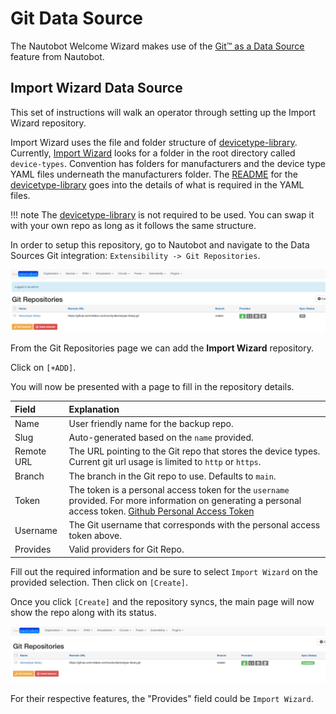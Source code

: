 # Git Data Source

The Nautobot Welcome Wizard makes use of the [Git™ as a Data Source](https://docs.nautobot.com/projects/core/en/stable/user-guides/git-data-source/) feature from Nautobot.

## Import Wizard Data Source

This set of instructions will walk an operator through setting up the Import Wizard repository.

Import Wizard uses the file and folder structure of [devicetype-library](https://github.com/netbox-community/devicetype-library). Currently, [Import Wizard](import_wizard.md) looks for a folder in the root directory called `device-types`. Convention has folders for manufacturers and the device type YAML files underneath the manufacturers folder. The [README](https://github.com/netbox-community/devicetype-library/blob/master/README.md) for the [devicetype-library](https://github.com/netbox-community/devicetype-library) goes into the details of what is required in the YAML files.

!!! note
    The [devicetype-library](https://github.com/netbox-community/devicetype-library) is not required to be used. You can swap it with your own repo as long as it follows the same structure.

In order to setup this repository, go to Nautobot and navigate to the Data Sources Git integration: `Extensibility -> Git Repositories`.

![Import Wizard Git Navigation](../images/merlin_gitrepo.png)

From the Git Repositories page we can add the **Import Wizard** repository.

Click on `[+ADD]`.

You will now be presented with a page to fill in the repository details.

|Field|Explanation|
|:---|:---|
|Name|User friendly name for the backup repo.|
|Slug|Auto-generated based on the `name` provided.|
|Remote URL|The URL pointing to the Git repo that stores the device types. Current git url usage is limited to `http` or `https`.|
|Branch|The branch in the Git repo to use. Defaults to `main`.|
|Token|The token is a personal access token for the `username` provided. For more information on generating a personal access token. [Github Personal Access Token](https://docs.github.com/en/github/authenticating-to-github/creating-a-personal-access-token)
|Username|The Git username that corresponds with the personal access token above.|
|Provides|Valid providers for Git Repo.|

Fill out the required information and be sure to select `Import Wizard` on the provided selection. Then click on `[Create]`.

Once you click `[Create]` and the repository syncs, the main page will now show the repo along with its status.

![Git Import Wizard Status](../images/merlin_gitrepo_syncd.png)

For their respective features, the "Provides" field could be `Import Wizard`.
